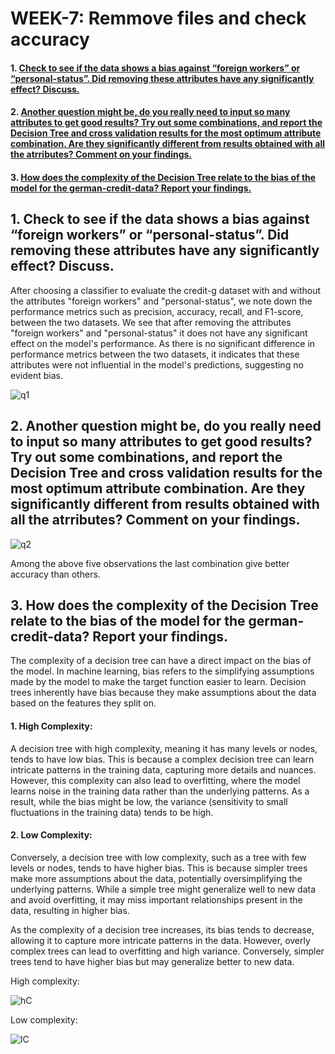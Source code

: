 # WEEK-7: Remmove files and check accuracy

#### 1. [Check to see if the data shows a bias against “foreign workers” or “personal-status”. Did removing these attributes have any significantly effect? Discuss.](#section-1)

#### 2. [Another question might be, do you really need to input so many attributes to get good results? Try out some combinations, and report the Decision Tree and cross validation results for the most optimum attribute combination. Are they significantly different from results obtained with all the atrributes? Comment on your findings.](#section-2)

#### 3. [How does the complexity of the Decision Tree relate to the bias of the model for the german-credit-data? Report your findings.](#section-3)

## 1. Check to see if the data shows a bias against “foreign workers” or “personal-status”. Did removing these attributes have any significantly effect? Discuss. <a name="section-1"></a>

After choosing a classifier to evaluate the credit-g dataset with and without the attributes "foreign workers" and "personal-status", we note down the performance metrics such as precision, accuracy, recall, and F1-score, between the two datasets.
We see that after removing the attributes "foreign workers" and "personal-status" it does not have any significant effect on the model's performance. As there is no significant difference in performance metrics between the two datasets, it indicates that these attributes were not influential in the model's predictions, suggesting no evident bias.

![q1](https://github.com/00Pratik-Biswas00/College_Sixth_Semester_Labs/assets/114896796/9046b11a-7ad1-42bb-bba5-2d93e48349f4)

## 2. Another question might be, do you really need to input so many attributes to get good results? Try out some combinations, and report the Decision Tree and cross validation results for the most optimum attribute combination. Are they significantly different from results obtained with all the atrributes? Comment on your findings. <a name="section-2"></a>

![q2](https://github.com/00Pratik-Biswas00/College_Sixth_Semester_Labs/assets/114896796/ab1fb340-c825-4aca-a781-1a1249228826)

Among the above five observations the last combination give better accuracy than others.

## 3. How does the complexity of the Decision Tree relate to the bias of the model for the german-credit-data? Report your findings. <a name="section-3"></a>

The complexity of a decision tree can have a direct impact on the bias of the model. In machine learning, bias refers to the simplifying assumptions made by the model to make the target function easier to learn. Decision trees inherently have bias because they make assumptions about the data based on the features they split on.

#### 1. High Complexity:

A decision tree with high complexity, meaning it has many levels or nodes, tends to have low bias. This is because a complex decision tree can learn intricate patterns in the training data, capturing more details and nuances. However, this complexity can also lead to overfitting, where the model learns noise in the training data rather than the underlying patterns. As a result, while the bias might be low, the variance (sensitivity to small fluctuations in the training data) tends to be high.

#### 2. Low Complexity:

Conversely, a decision tree with low complexity, such as a tree with few levels or nodes, tends to have higher bias. This is because simpler trees make more assumptions about the data, potentially oversimplifying the underlying patterns. While a simple tree might generalize well to new data and avoid overfitting, it may miss important relationships present in the data, resulting in higher bias.

As the complexity of a decision tree increases, its bias tends to decrease, allowing it to capture more intricate patterns in the data. However, overly complex trees can lead to overfitting and high variance. Conversely, simpler trees tend to have higher bias but may generalize better to new data.

High complexity:

![hC](https://github.com/00Pratik-Biswas00/College_Sixth_Semester_Labs/assets/114896796/534a7c1e-9e0e-4a1a-86ea-0d0d4111c4f3)

Low complexity:

![lC](https://github.com/00Pratik-Biswas00/College_Sixth_Semester_Labs/assets/114896796/03cbffb5-df1d-48a1-bc82-597e0312d98c)
